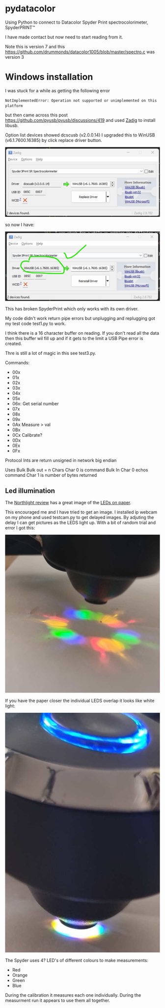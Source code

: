 # pydatacolor
Using Python to connect to Datacolor Spyder Print spectrocolorimeter, SpyderPRINT™

I have made contact but now need to start reading from it.

Note this is version 7 and this https://github.com/drummonds/datacolor1005/blob/master/spectro.c was version 3


# Windows installation
I was stuck for a while as getting the following error

`NotImplementedError: Operation not supported or unimplemented on this platform`

 but then came across this post https://github.com/pyusb/pyusb/discussions/419 and used [Zadig](https://zadig.akeo.ie) to install libusb.


 Option list devices showed dcscusb (v2.0.0.14)
 I upgraded this to WinUSB (v6.1.7600.16385) by click replace driver button.
 
 ![picture 2](images/88518f77b0fe8e1e054f08d46a19c9629e5b950daee6a0d3fcd8c84d7f35957c.png)  

 so now I have:

 ![picture 3](images/256d01002aeefcacd66b1859c35a27e65b79acface94bb89490f0f69104dd721.png)  

This has broken SpyderPrint which only works with its own driver.

My code didn't work return pipe errors but unplugging and replugging got my test code test1.py to work.


I think there is a 16 character buffer on reading.  If you don't read all the data then this buffer wil fill up and if it gets to the limit a USB Pipe error is created.

Thre is still a lot of magic in this see test3.py.

Commands:
- 00x
- 01x
- 02x
- 03x
- 04x
- 05x
- 06x: Get serial number
- 07x
- 08x
- 09x
- 0Ax  Measure > val
- 0Bx
- 0Cx  Calibrate?
- 0Dx
- 0Ex
- 0Fx

Protocol
Ints are return unsigned in network big endian

Uses Bulk 
Bulk out = n Chars
Char 0 is command
Bulk In 
Char 0 echos command
Char 1 is number of bytes returned

## Led illumination

The [Northlight review](https://www.northlight-images.co.uk/spyder3print-sr-spyderprint-review/) has a great image of the [LEDs on paper](https://www.northlight-images.co.uk/content_images_2/spyder3print_sr/sensor-light.jpg).

This encouraged me and I have tried to get an image. I installed ip webcam on my phone and used testcam.py to get delayed images. By adjuting the delay I can get pictures as the LEDS light up. With a bit of random trial and error I got this:

![LED Measurements](MeasurementLEDS.jpg)

If you have the paper closer the individual LEDS overlap it looks like white light:

![White light when combined](CombinedLEDSWhite.jpg)


The Spyder uses 4? LED's of different colours to make measurements:
- Red
- Orange
- Green
- Blue

During the calibration it measures each one individually.  During the measurment run it appears to use them all together.





